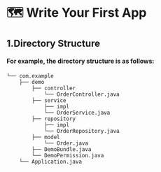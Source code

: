# 🗺 Write Your First App
## 1.Directory Structure
#### For example, the directory structure is as follows:
```text
└── com.example
    ├── demo
        ├── controller
            └── OrderController.java
        ├── service
            ├── impl
            └── OrderService.java
        ├── repository
            ├── impl
            └── OrderRepository.java
        ├── model
            └── Order.java
        ├── DemoBundle.java
        └── DemoPermission.java
    └── Application.java
```